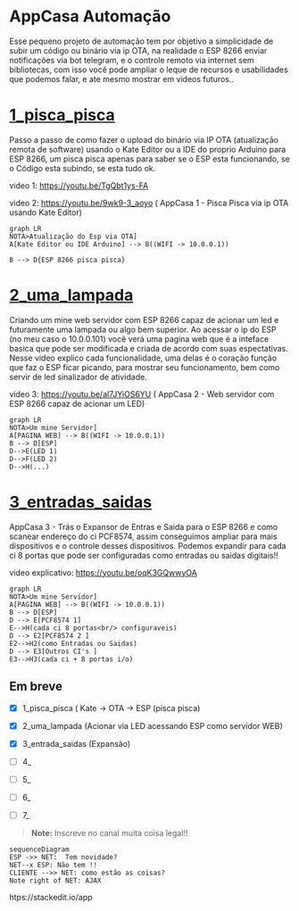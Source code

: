 #  AppCasa Automação
Esse pequeno projeto de automação tem por objetivo a simplicidade de subir um código ou binário via ip OTA, na realidade o ESP 8266 enviar notificações via bot telegram, e o controle remoto via internet sem bibliotecas, com isso você pode ampliar o leque de recursos e usabilidades que podemos falar, e ate mesmo mostrar em videos futuros..

# [1_pisca_pisca](https://github.com/Condiolov/AppCasa/tree/main/1_pisca_pisca "1_pisca_pisca")

Passo a passo de como fazer o upload do binário via IP OTA (atualização remota de software) usando o Kate Editor ou a IDE do proprio Arduino para ESP 8266, um pisca pisca apenas para saber se o ESP esta funcionando, se o Código esta subindo, se esta tudo ok.

video 1: https://youtu.be/TgQbt1ys-FA

video 2: https://youtu.be/9wk9-3_aoyo ( AppCasa 1 - Pisca Pisca via ip OTA usando Kate Editor)

```mermaid
graph LR
NOTA>Atualização do Esp via OTA]
A[Kate Editor ou IDE Arduino] --> B((WIFI -> 10.0.0.1))

B --> D{ESP 8266 pisca pisca}

```

# [2_uma_lampada](https://github.com/Condiolov/AppCasa/tree/main/2_uma_lampada "2_uma_lampada")

Criando um mine web servidor com ESP 8266 capaz de acionar um led e futuramente uma lampada ou algo bem superior. Ao acessar o ip do ESP (no meu caso o 10.0.0.101) você verá uma pagina web que é a inteface basica que pode ser modificada e criada de acordo com suas espectativas. Nesse video explico cada funcionalidade, uma delas é o coração função que faz o ESP ficar picando, para mostrar seu funcionamento, bem como servir de led sinalizador de atividade.

video 3: https://youtu.be/al7JYiOS6YU ( AppCasa 2 - Web servidor com ESP 8266 capaz de acionar um LED)


```mermaid
graph LR
NOTA>Um mine Servidor]
A[PAGINA WEB] --> B((WIFI -> 10.0.0.1))
B --> D[ESP]
D-->E(LED 1)
D-->F(LED 2)
D-->H(...)
```

# [3_entradas_saidas](https://github.com/Condiolov/AppCasa/tree/main/3_entradas_saidas)
AppCasa 3 - Trás o Expansor de Entras e Saida para o ESP 8266 e como scanear endereço do ci PCF8574, assim conseguimos ampliar para mais dispositivos e o controle desses dispositivos. Podemos expandir para cada ci 8 portas que pode ser configuradas como entradas ou saidas digitais!!

video explicativo: https://youtu.be/oqK3GQwwyOA


```mermaid
graph LR
NOTA>Um mine Servidor]
A[PAGINA WEB] --> B((WIFI -> 10.0.0.1))
B --> D[ESP]
D --> E[PCF8574 1]
E-->H(cada ci 8 portas<br/> configuraveis)
D --> E2[PCF8574 2 ]
E2-->H2(como Entradas ou Saidas)
D --> E3[Outros CI's ]
E3-->H3(cada ci + 8 portas i/o)
```


## Em breve

 - [x] 1_pisca_pisca ( Kate -> OTA -> ESP (pisca pisca)
 - [x] 2_uma_lampada (Acionar via LED acessando ESP como servidor WEB)
 - [x] 3_entrada_saidas (Expansão)
 - [ ] 4_
 - [ ] 5_
 - [ ] 6_
 - [ ] 7_


> **Note:** Inscreve no canal muita coisa legal!!




```mermaid
sequenceDiagram
ESP ->> NET:  Tem novidade?
NET--x ESP: Não tem !!
CLIENTE -->> NET: como estão as coisas?
Note right of NET: AJAX

```

htps://stackedit.io/app
